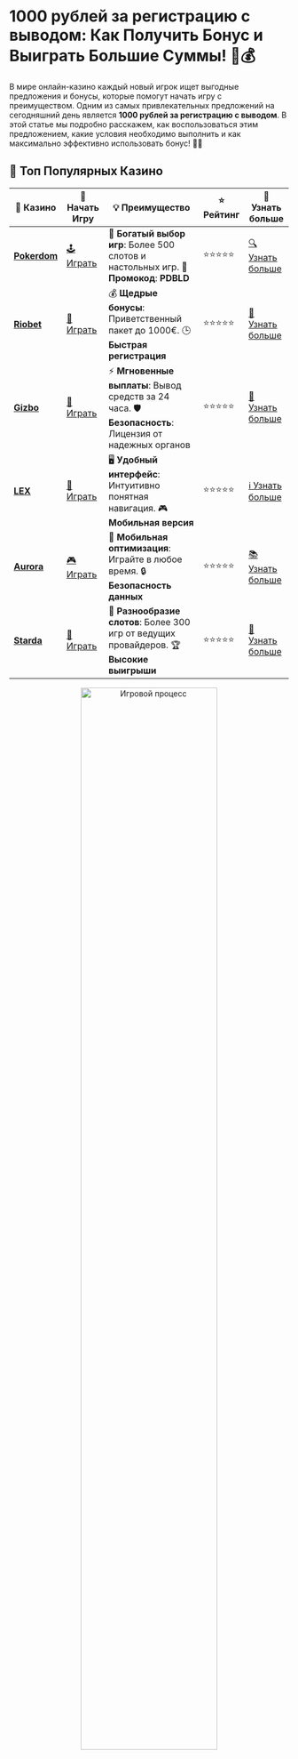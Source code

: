 # 1000 рублей за регистрацию с выводом: Как Получить Бонус и Выиграть Большие Суммы! 🎰💰

В мире онлайн-казино каждый новый игрок ищет выгодные предложения и бонусы, которые помогут начать игру с преимуществом. Одним из самых привлекательных предложений на сегодняшний день является **1000 рублей за регистрацию с выводом**. В этой статье мы подробно расскажем, как воспользоваться этим предложением, какие условия необходимо выполнить и как максимально эффективно использовать бонус! 🎉✨

## 🌟 Топ Популярных Казино

| 🎲 **Казино** | 🔗 **Начать Игру** | 💡 **Преимущество** | ⭐ **Рейтинг** | 🔗 **Узнать больше** |
|--------------|---------------------|---------------------|----------------|----------------------|
| [**Pokerdom**](https://brandplay.link/4k77v2yx) | [🕹️ Играть](https://brandplay.link/4k77v2yx) | 🎉 **Богатый выбор игр**: Более 500 слотов и настольных игр. 🎁 **Промокод**: **PDBLD** | ⭐⭐⭐⭐⭐ | [🔍 Узнать больше](https://brandplay.link/4k77v2yx) |
| [**Riobet**](https://brandplay.link/7xBLTPyj) | [🎰 Играть](https://brandplay.link/7xBLTPyj) | 💰 **Щедрые бонусы**: Приветственный пакет до 1000€. 🕒 **Быстрая регистрация** | ⭐⭐⭐⭐⭐ | [📖 Узнать больше](https://brandplay.link/7xBLTPyj) |
| [**Gizbo**](https://brandplay.link/bprXw4YV) | [🎲 Играть](https://brandplay.link/bprXw4YV) | ⚡ **Мгновенные выплаты**: Вывод средств за 24 часа. 🛡️ **Безопасность**: Лицензия от надежных органов | ⭐⭐⭐⭐⭐ | [📝 Узнать больше](https://brandplay.link/bprXw4YV) |
| [**LEX**](https://brandplay.link/zW4hdDFV) | [🤑 Играть](https://brandplay.link/zW4hdDFV) | 🖥️ **Удобный интерфейс**: Интуитивно понятная навигация. 🎮 **Мобильная версия** | ⭐⭐⭐⭐⭐ | [ℹ️ Узнать больше](https://brandplay.link/zW4hdDFV) |
| [**Aurora**](https://10trafic-stat2.com/click/668546556bcc6313411604bd/6766/13032/subaccount) | [🎮 Играть](https://10trafic-stat2.com/click/668546556bcc6313411604bd/6766/13032/subaccount) | 📱 **Мобильная оптимизация**: Играйте в любое время. 🔒 **Безопасность данных** | ⭐⭐⭐⭐⭐ | [📚 Узнать больше](https://10trafic-stat2.com/click/668546556bcc6313411604bd/6766/13032/subaccount) |
| [**Starda**](https://brandplay.link/fB7xwRFL) | [🎯 Играть](https://brandplay.link/fB7xwRFL) | 🎰 **Разнообразие слотов**: Более 300 игр от ведущих провайдеров. 🏆 **Высокие выигрыши** | ⭐⭐⭐⭐⭐ | [🔎 Узнать больше](https://brandplay.link/fB7xwRFL) |

<div align="center">
    <img src="https://i.pinimg.com/originals/1d/b3/25/1db325483acbe642c6d4e6fdd73a4988.gif" alt="Игровой процесс" width="70%">
</div>

## 💎 Лучшие Бонусы и Акции

| 🎲 **Казино** | 🔗 **Начать Игру** | 💡 **Преимущество** | ⭐ **Рейтинг** | 🔗 **Узнать больше** |
|--------------|---------------------|---------------------|----------------|----------------------|
| [**Kometa**](https://brandplay.link/8ZymQJV8) | [🎰 Играть](https://brandplay.link/8ZymQJV8) | 🎁 **Эксклюзивные бонусы**: Регулярные акции и промо. 🔄 **Программы лояльности** | ⭐⭐⭐⭐☆ | [🔍 Узнать больше](https://brandplay.link/8ZymQJV8) |
| [**R7**](https://brandplay.link/bMd3Yjsw) | [🕹️ Играть](https://brandplay.link/bMd3Yjsw) | 🕒 **Круглосуточная поддержка**: Всегда на связи. 💸 **Высокие лимиты** | ⭐⭐⭐⭐☆ | [📖 Узнать больше](https://brandplay.link/bMd3Yjsw) |
| [**7K**](https://brandplay.link/BvQyFShp) | [🎲 Играть](https://brandplay.link/BvQyFShp) | 🌟 **Эксклюзивные бонусы**: Только для VIP игроков. 🎉 **Сезонные акции** | ⭐⭐⭐⭐☆ | [📝 Узнать больше](https://brandplay.link/BvQyFShp) |
| [**Kent**](https://brandplay.link/Fv2WP3js) | [🤑 Играть](https://brandplay.link/Fv2WP3js) | 📈 **Высокий RTP**: Более 98%. 💼 **Профессиональная поддержка** | ⭐⭐⭐⭐☆ | [ℹ️ Узнать больше](https://brandplay.link/Fv2WP3js) |
| [**1Xslots**](https://brandplay.link/hSB1khtr) | [🎮 Играть](https://brandplay.link/hSB1khtr) | 🎉 **Множество акций**: Еженедельные бонусы и турниры. 🛡️ **Безопасность** | ⭐⭐⭐⭐☆ | [📚 Узнать больше](https://brandplay.link/hSB1khtr) |
| [**Gama**](https://brandplay.link/j6NMKsDz) | [🎯 Играть](https://brandplay.link/j6NMKsDz) | 🔍 **Интуитивный интерфейс**: Легкость использования. 🏅 **Престижные турниры** | ⭐⭐⭐⭐☆ | [🔎 Узнать больше](https://brandplay.link/j6NMKsDz) |

<div align="center">
    <img src="https://i.pinimg.com/originals/1d/b3/25/1db325483acbe642c6d4e6fdd73a4988.gif" alt="Игровой процесс" width="70%">
</div>

## 🚀 Быстрые Выигрыши и Поддержка

| 🎲 **Казино** | 🔗 **Начать Игру** | 💡 **Преимущество** | ⭐ **Рейтинг** | 🔗 **Узнать больше** |
|--------------|---------------------|---------------------|----------------|----------------------|
| [**Onion**](https://brandplay.link/zBGRVpQ9) | [🎰 Играть](https://brandplay.link/zBGRVpQ9) | 🤑 **Низкие ставки**: Идеально для начинающих. 🔄 **Быстрые выводы** | ⭐⭐⭐⭐☆ | [🔍 Узнать больше](https://brandplay.link/zBGRVpQ9) |
| [**Чемпион**](https://temon-gter.cfd/go/lRq?p80412p304504pcc44t17455) | [🕹️ Играть](https://temon-gter.cfd/go/lRq?p80412p304504pcc44t17455) | 🏅 **Лояльная программа**: Награды за активность. 🎁 **Ежемесячные бонусы** | ⭐⭐⭐⭐☆ | [📖 Узнать больше](https://temon-gter.cfd/go/lRq?p80412p304504pcc44t17455) |
| [**Vavada**](https://vavadapartner.pro/?promo=ea5c9275-6854-4505-94fc-95ab18221945-linkb2) | [🎲 Играть](https://vavadapartner.pro/?promo=ea5c9275-6854-4505-94fc-95ab18221945-linkb2) | 🚀 **Быстрая регистрация**: Начните играть мгновенно. 🔐 **Безопасные транзакции** | ⭐⭐⭐⭐☆ | [📝 Узнать больше](https://vavadapartner.pro/?promo=ea5c9275-6854-4505-94fc-95ab18221945-linkb2) |
| [**Friends**](https://gofriends.kim/linkb2) | [🤑 Играть](https://gofriends.kim/linkb2) | 🤝 **Социальные игры**: Играйте с друзьями. 🌐 **Мультиплатформенность** | ⭐⭐⭐⭐☆ | [ℹ️ Узнать больше](https://gofriends.kim/linkb2) |
| [**1WIN**](https://brandplay.link/smXVpBbG) | [🎮 Играть](https://brandplay.link/smXVpBbG) | 🏆 **Спортивные ставки**: Широкий выбор видов спорта. 💵 **Высокие коэффициенты** | ⭐⭐⭐⭐☆ | [📚 Узнать больше](https://brandplay.link/smXVpBbG) |
| [**Drip**](https://drp-ircp01.com/c07e6a3db) | [🎯 Играть](https://drp-ircp01.com/c07e6a3db) | 🌐 **Инновационные игры**: Новейшие игровые технологии. 🛡️ **Высокая безопасность** | ⭐⭐⭐⭐☆ | [🔎 Узнать больше](https://drp-ircp01.com/c07e6a3db) |
| [**JoyCasino**](https://rpc30.call2me.pro/?/ru/registration?apkpop=0&partner=p24970p3291217pc98f) | [🎰 Играть](https://rpc30.call2me.pro/?/ru/registration?apkpop=0&partner=p24970p3291217pc98f) | 🎁 **Приятные бонусы**: Ежедневные акции и подарки. 🕹️ **Разнообразие игр** | ⭐⭐⭐⭐☆ | [🔍 Узнать больше](https://rpc30.call2me.pro/?/ru/registration?apkpop=0&partner=p24970p3291217pc98f) |

<div align="center">
    <img src="https://i.pinimg.com/originals/1d/b3/25/1db325483acbe642c6d4e6fdd73a4988.gif" alt="Игровой процесс" width="70%">
</div>
---

✨ **Выбирайте лучшее казино для себя и наслаждайтесь игрой! Удачи!** ✨

## Что Такое Бонус за Регистрацию? 📝

Бонус за регистрацию — это приветственный подарок от онлайн-казино для новых игроков. **1000 рублей за регистрацию с выводом** позволяет вам начать игру с дополнительными средствами, которые можно использовать для ставок и, при выполнении определённых условий, вывести на свой счёт. Это отличный способ попробовать различные игры без риска потерять собственные деньги и увеличить свои шансы на выигрыш. 🎲💸

### Преимущества Бонуса за Регистрацию

- **Начальный капитал**: Дополнительные 1000 рублей дают вам больше возможностей для ставок.
- **Изучение игр**: Бонус позволяет попробовать разные игры и найти свои фавориты.
- **Шанс на большие выигрыши**: Больше средств — больше шансов на крупные выигрыши.

## Как Получить 1000 рублей за Регистрацию 💳

Процесс получения бонуса за регистрацию прост и понятен. Следуйте пошаговой инструкции ниже, чтобы начать:

### Шаг 1: Выбор Надежного Казино 🏆

Перед регистрацией убедитесь, что выбранное казино обладает всеми необходимыми лицензиями и положительными отзывами от игроков. Надёжные казино обеспечивают безопасность ваших данных и честность игр. Обратите внимание на следующие критерии:

- **Лицензия**: Проверьте наличие лицензии на игровую деятельность.
- **Отзывы**: Ознакомьтесь с мнениями других игроков.
- **Ассортимент игр**: Убедитесь, что казино предлагает разнообразные игры.
- **Служба поддержки**: Наличие круглосуточной поддержки — важный фактор.

### Шаг 2: Регистрация Аккаунта 📋

Перейдите на сайт выбранного казино и начните процесс регистрации. Обычно это включает:

- **Заполнение регистрационной формы**: Укажите свои личные данные, такие как имя, электронная почта и телефон.
- **Создание логина и пароля**: Придумайте надёжный пароль для защиты аккаунта.
- **Подтверждение электронной почты или телефона**: Некоторые казино требуют подтверждения регистрации через email или SMS.

### Шаг 3: Активация Бонуса 🎁

После успешной регистрации бонус за регистрацию может активироваться автоматически. В некоторых случаях требуется ввод промокода, предоставленного казино. Проверьте правила и инструкции на сайте казино.

### Шаг 4: Внесение Минимального Депозита 💳

Некоторые казино требуют внесения минимального депозита для активации бонуса. Обычно это небольшая сумма, например, 100 рублей. Убедитесь, что вы знаете условия депозита и доступные методы оплаты.

### Шаг 5: Начало Игры 🎮

После активации бонуса и внесения депозита вы можете начать играть, используя бонусные средства. Попробуйте разные игры, чтобы найти те, которые вам нравятся больше всего.

## Подробные Условия Вывода Бонуса 🔍

Перед тем как вывести бонусные средства, необходимо выполнить определённые условия. Важно внимательно изучить правила казино, чтобы избежать неприятных сюрпризов.

### Основные Условия

1. **Отыгрыш Бонуса**: Обычно требуется сделать ставки на сумму, превышающую бонус. Например, при бонусе 1000 рублей может потребоваться сделать ставки на сумму 20 000 рублей.
2. **Минимальный Вывод**: Проверьте минимальную сумму для вывода средств. В некоторых казино это может быть 500 рублей.
3. **Срок Действия**: Бонусные средства действуют ограниченное время, например, 7 или 30 дней. Не пропустите срок, иначе бонус аннулируется.
4. **Дополнительные Ограничения**: Некоторые игры могут не учитываться при отыгрыше бонуса или иметь другие условия.

### Важные Моменты

- **Чтение Правил**: Внимательно изучите правила и условия бонуса.
- **Ответственная Игра**: Не превышайте свой бюджет и играйте ответственно.
- **Связь с Поддержкой**: В случае вопросов обращайтесь в службу поддержки казино.

## Стратегии для Максимизации Ваших Шансов 🎯

Чтобы увеличить свои шансы на выигрыш и максимально использовать бонусные средства, придерживайтесь следующих стратегий:

### 1. Изучите Игры 📚

Понимание правил и особенностей различных игр поможет вам принимать более обоснованные решения. Попробуйте бесплатные версии игр, чтобы освоиться без риска.

### 2. Управление Бюджетом 💸

Определите лимит ставок и придерживайтесь его. Не ставьте больше, чем можете позволить себе потерять. Это поможет избежать больших потерь и сохранить удовольствие от игры.

### 3. Используйте Стратегии 🧠

Некоторые игры позволяют применять стратегии для увеличения шансов на выигрыш. Например, в блэкджеке можно использовать базовую стратегию, а в рулетке — систему ставок.

### 4. Следите за Акциями 🎁

Многие казино регулярно проводят акции и предлагают дополнительные бонусы. Следите за новостями и используйте все доступные предложения для увеличения своих шансов.

### 5. Выбирайте Игры с Высоким Возвратом (RTP) 📈

Игры с высоким процентом возврата игроку (RTP) дают больше шансов на долгосрочный выигрыш. Перед игрой ознакомьтесь с RTP выбранной игры.

## Ответственность и Безопасность при Игре 🎗️

Азартные игры должны приносить удовольствие и не становиться проблемой. Следуйте этим рекомендациям для ответственной игры:

### 1. Устанавливайте Лимиты 🛑

Определите максимальную сумму, которую готовы потратить на игру, и не превышайте её.

### 2. Не Играй на Эмоциях ❤️

Избегайте принятия решений под влиянием эмоций. Старайтесь оставаться спокойным и сосредоточенным.

### 3. Используйте Только Лицензированные Казино 🔒

Выбирайте только проверенные и лицензированные казино, чтобы ваши данные и деньги были в безопасности.

### 4. Обращайтесь за Помощью, если Необходимо 🆘

Если чувствуете, что азартные игры выходят из-под контроля, обратитесь за помощью к специалистам.

## Часто Задаваемые Вопросы ❓

### Можно ли вывести бонусные средства сразу? 💡

Нет, обычно требуется выполнить условия по отыгрышу бонуса перед выводом. Это означает, что необходимо сделать определённое количество ставок на сумму, превышающую размер бонуса.

### Требуется ли вводить промокод для получения бонуса? 🔑

В некоторых казино это необходимо, в других бонус активируется автоматически при регистрации. Всегда проверяйте условия на сайте казино.

### Какие игры приносят больше всего выигрышей? 🎰

Игры с высоким RTP и прогрессивными джекпотами, такие как слоты, блэкджек и рулетка, могут приносить хорошие выигрыши. Однако, выигрыши всегда зависят от удачи, так что играйте ответственно.

## Заключение

**1000 рублей за регистрацию с выводом** — это отличная возможность начать играть в казино с дополнительными средствами и увеличить шансы на выигрыш. Следуйте простым шагам, выполняйте условия бонуса и используйте стратегии для максимизации своих возможностей. И главное — играйте ответственно, наслаждайтесь процессом и удачи в игре! 🍀🎉
